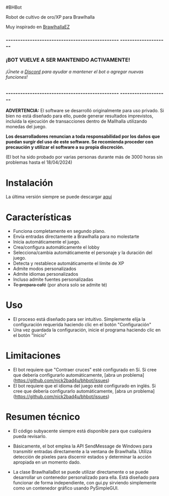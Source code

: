 #BHBot

Robot de cultivo de oro/XP para Brawlhalla

Muy inspirado en [BrawlhallaEZ](https://github.com/jamunano/BrawlhallaEZ)

### ----------------------------------------------- --------------------

### ¡BOT VUELVE A SER MANTENIDO ACTIVAMENTE!
###### ¡Únete a [Discord](https://discord.gg/2HDmuqqq9p "Discord") para ayudar a mantener el bot o agregar nuevas funciones!

### ----------------------------------------------- --------------------

**ADVERTENCIA:** El software se desarrolló originalmente para uso privado.
Si bien no está diseñado para ello, puede generar resultados imprevistos, incluida la ejecución de transacciones dentro de Mallhalla utilizando monedas del juego.

**Los desarrolladores renuncian a toda responsabilidad por los daños que puedan surgir del uso de este software. Se recomienda proceder con precaución y utilizar el software a su propia discreción.**

(El bot ha sido probado por varias personas durante más de 3000 horas sin problemas hasta el 18/04/2024)

# Instalación
La última versión siempre se puede descargar [aquí](https://github.com/Nick2bad4u/BHBot/releases)

# Características

- Funciona completamente en segundo plano.
- Envía entradas directamente a Brawlhalla para no molestarte
- Inicia automáticamente el juego.
- Crea/configura automáticamente el lobby
- Selecciona/cambia automáticamente el personaje y la duración del juego.
- Detecta y restablece automáticamente el límite de XP
- Admite modos personalizados
- Admite idiomas personalizados
- Incluso admite fuentes personalizadas
- ~~Te prepara café~~ (por ahora solo se admite té)

# Uso
- El proceso está diseñado para ser intuitivo. Simplemente elija la configuración requerida haciendo clic en el botón "Configuración"
- Una vez guardada la configuración, inicie el programa haciendo clic en el botón "Inicio"

# Limitaciones
- El bot requiere que "Contraer cruces" esté configurado en Sí. Si cree que debería configurarlo automáticamente, [abra un problema] (https://github.com/nick2bad4u/bhbot/issues)
- El bot requiere que el idioma del juego esté configurado en inglés. Si cree que debería configurarlo automáticamente, [abra un problema] (https://github.com/nick2bad4u/bhbot/issues)

# Resumen técnico
- El código subyacente siempre está disponible para que cualquiera pueda revisarlo.
- Básicamente, el bot emplea la API SendMessage de Windows para transmitir entradas directamente a la ventana de Brawlhalla. Utiliza detección de píxeles para discernir estados y determinar la acción apropiada en un momento dado.

- La clase BrawlhallaBot se puede utilizar directamente o se puede desarrollar un contenedor personalizado para ella. Está diseñado para funcionar de forma independiente, con gui.py sirviendo simplemente como un contenedor gráfico usando PySimpleGUI.
